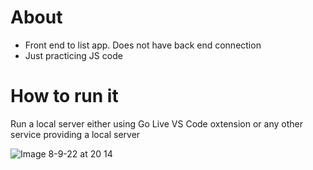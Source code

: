 # About

- Front end to list app. Does not have back end connection
- Just practicing JS code

# How to run it

Run a local server either using Go Live VS Code oxtension or any other service providing a local server 


![Image 8-9-22 at 20 14](https://user-images.githubusercontent.com/17109075/189251898-d0c0eeaf-be11-46ff-8bb7-d0a55f3a1cb8.jpg)
